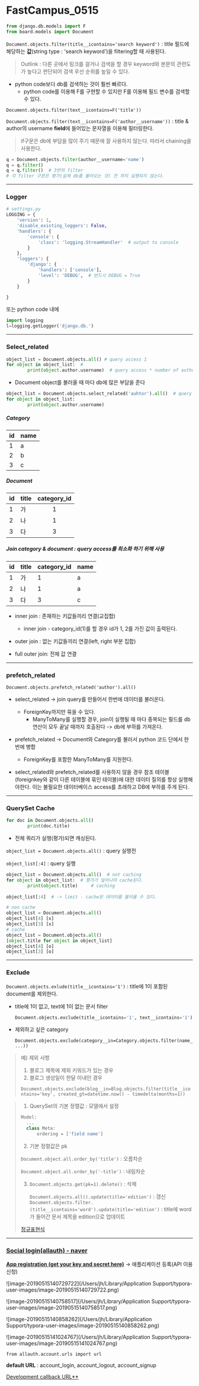 # FastCampus_0515

```python
from django.db.models import F
from board.models import Document
```

```Document.objects.filter(title__icontains='search keyword')``` : title 필드에 해당하는 **값**(string type : 'search keyword')을 filtering할 때 사용된다. 

> Outlink : 다른 곳에서 링크를 걸거나 검색을 할 경우 keyword와 본문의 관련도가 높다고 판단되어 검색 우선 순위를 높일 수 있다.

- python code보다 db를 검색하는 것이 훨씬 빠르다.
  - python code를 이용해 F를 구현할 수 있지만 F를 이용해 필드 변수를 검색할 수 있다. 

```Document.objects.filter(text__icontains=F('title'))``` 

```Document.objects.filter(text__icontains=F('author__username'))``` :  title & author의 username **field**에 들어있는 문자열을 이용해 필터링한다.

> if구문은 db에 부담을 많이 주기 때문에 잘 사용하지 않는다.
> 따라서 chaining을 사용한다.

```python
q = Document.objects.filter(author__username='name')
q = q.filter()
q = q.filter()  # 3번의 filter
# 각 filter 구문은 평가(실제 db를 불러오는 것) 전 까지 실행되지 않는다.
```





------

### Logger

```python
# settings.py
LOGGING = {
    'version': 1,
    'disable_existing_loggers': False,
    'handlers': {
        'console': {
            'class': 'logging.StreamHandler'  # output to console
        }
    },
    'loggers': {
        'django': {
            'handlers': ['console'],
            'level': 'DEBUG',  # 반드시 DEBUG = True
        }
    }

}
```

또는 python code 내에

```python
import logging
l=logging.getLogger('django.db.')
```





------

### Select_related

```python
object_list = Document.objects.all() # query access 1
for object in object_list:  # 
		print(object.author.username)  # query access * number of author
```

- Document object를 불러올 때 마다 db에 많은 부담을 준다

```python
object_list = Document.objects.select_related('auhtor').all()  # query access 1
for object in object_list:
		print(object.author.username)
```

##### Category

| id   | name |
| ---- | ---- |
| 1    | a    |
| 2    | b    |
| 3    | c    |

##### Document

| id   | title | category_id |
| ---- | ----- | :---------: |
| 1    | 가    |      1      |
| 2    | 나    |      1      |
| 3    | 다    |      3      |

##### Join category & document : query access를 최소화 하기 위해 사용

| id   | title | category_id | name |
| ---- | ----- | ----------- | ---- |
| 1    | 가    | 1           | a    |
| 2    | 나    | 1           | a    |
| 3    | 다    | 3           | c    |

- inner join : 존재하는 키값들끼리 연결(교집합)
  - inner join - category_id(1)를 할 경우 id가 1, 2를 가진 값이 출력된다.
- outer join : 없는 키값들끼리 연결(left, right 부분 집합)

- full outer join: 전체 값 연결

------

### prefetch_related

```
Document.objects.prefetch_related('author').all()
```

- select_related -> join query를 만들어서 한번에 데이터를 불러온다.
  - ForeignKey까지만 묶을 수 있다.
    - ManyToMany를 실행할 경우, join이 실행될 때 마다 중복되는 필드를 db연산이 모두 끝날 때까지 호출된다 -> db에 부하를 가져온다.

- prefetch_related -> Document와 Category를 불러서 python 코드 단에서 한번에 병합
  - ForeignKey를 포함한 ManyToMany를 지원한다.
- select_related와 prefetch_related를 사용하지 않을 경우 참조 테이블(foreignkey와 같이 다른 테이블에 묶인 테이블)에 대한 데이터 질의를 항상 실행해야한다. 이는 불필요한 데이터베이스 access를 초래하고 DB에 부하를 주게 된다.

------

### QuerySet Cache

```python
for doc in Document.objects.all()
		print(doc.title)
```

- 전체 쿼리가 실행(평가)되면 캐싱된다.

```object_list = Document.objects.all()``` : query 실행전

```object_list[:4]``` : query 실행

```python
object_list = Document.objects.all()  # not caching
for object in object_list:  # 평가가 일어나야 cache된다.
		print(object.title)		# caching
		
object_list[:4]  # -> limit - cache된 데이터를 불러올 수 있다.

# non cache
object_list = Document.objects.all()
object_list[4] [x]
object_list[3] [x]
# cache
object_list = Document.objects.all()
[object.title for object in object_list]
object_list[4] [o]
object_list[3] [o]

```



------

### Exclude

```Document.objects.exlude(title__icontains='1')``` : title에 1이 포함된 document를 제외한다.

- title에 1이 없고, text에 1이 없는 문서 filter

  ```python
  Document.objects.exclude(title__icontains='1', text__icontains='1')
  ```

- 제외하고 싶은 category

  ```
  Document.objects.exclude(category__in=Category.objects.filter(name__icontains='question', ...))
  ```

> 예) 제외 사항
>
> 1. 블로그 제목에 제외 키워드가 있는 경우
> 2. 블로그 생성일이 한달 이내인 경우
>
> ```Document.objects.exclude(blog__in=Blog.objects.filter(title__icontains='key', created_gt=datetime.now() - timedelta(months=1))```



> 1. QuerySet의 기본 정렬값 : 모델에서 설정
>
> ```python
> Model:
>   ...
> 	class Meta:
> 		ordering = ['field name']
> ```
>
> 2. 기본 정렬값은 pk
>
> ```Document.object.all.order_by('title')``` : 오름차순
>
> ```Document.object.all.order_by('-title')``` : 내림차순
>
> 3. ```Document.objects.get(pk=1).delete()``` : 삭제
>
>    ```Document.objects.all().update(title='edition')``` : 갱신
>    ```Document.objects.filter.(title__icontains='word').update(title='edition')``` : title에 word가 들어간 문서 제목을 edition으로 업데이트
>
> [정규표현식](https://regex101.com/)



------

### [Social login(allauth) - naver](https://django-allauth.readthedocs.io/en/latest/providers.html#naver)

[**App registration (get your key and secret here)**](https://developers.naver.com/appinfo) -> 애플리케이션 등록(API 이용신청)

![image-20190515140729722](/Users/jh/Library/Application Support/typora-user-images/image-20190515140729722.png)

![image-20190515140758517](/Users/jh/Library/Application Support/typora-user-images/image-20190515140758517.png)

![image-20190515140858262](/Users/jh/Library/Application Support/typora-user-images/image-20190515140858262.png)

![image-20190515141024767](/Users/jh/Library/Application Support/typora-user-images/image-20190515141024767.png)



```from allauth.account.urls import url```

**default URL** : account_login, account_logout,  account_signup

[Development callback URL**](http://localhost:8000/accounts/naver/login/callback/)